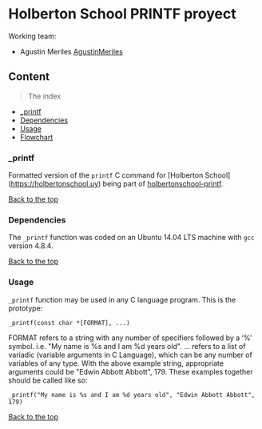 # Holberton School PRINTF proyect

Working team:
* Agustin Meriles
[AgustinMeriles](https://github.com/AgustinMeriles)

## Content
>The index 
- [_printf](#_printf)
- [Dependencies](#dependencies)
- [Usage](#usage)
- [Flowchart](#flowchart)

### _printf
Formatted version of the ````printf```` C command for [Holberton School] (https://holbertonschool.uy) being part of [holbertonschool-printf](https://github.com/AgustinMeriles/holbertonschool-printf).

[Back to the top](#Content)

### Dependencies
The ````_printf```` function was coded on an Ubuntu 14.04 LTS machine with ````gcc```` version 4.8.4.

[Back to the top](#Content)

### Usage
````_printf```` function may be used in any C language program. This is the prototype: 

````_printf(const char *[FORMAT], ...)````

FORMAT refers to a string with any number of specifiers followed by a ‘%’ symbol. i.e. "My name is %s and I am %d years old". … refers to a list of variadic (variable arguments in C Language), which can be any number of variables of any type. With the above example string, appropriate arguments could be "Edwin Abbott Abbott", 179. These examples together should be called like so:

````_printf("My name is %s and I am %d years old", "Edwin Abbott Abbott", 179)````

[Back to the top](#Content)
